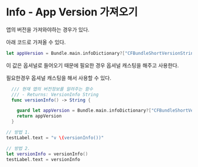 # Info - App Version 가져오기

앱의 버전을 가져와야하는 경우가 있다.

아래 코드로 가져올 수 있다.

```swift
let appVersion = Bundle.main.infoDictionary?["CFBundleShortVersionString"] as? String
```

이 값은 옵셔널로 들어오기 때문에 필요한 경우 옵셔널 캐스팅을 해주고 사용한다.

필요한경우 옵셔널 캐스팅을 해서 사용할 수 있다.

```swift
  /// 현재 앱의 버전정보를 알려주는 함수
  /// - Returns: VersionInfo String
  func versionInfo() -> String {

    guard let appVersion = Bundle.main.infoDictionary?["CFBundleShortVersionString"] as? String else { return ""}
    return appVersion
  }

// 방법 1.
testLabel.text = "v \(versionInfo())"

// 방법 2.
let versionInfo = versionInfo()
testLabel.text = versionInfo
```
